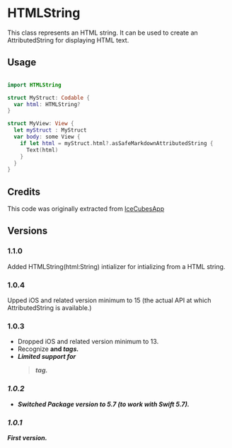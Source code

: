 # HTMLString

This class represents an HTML string. It can be used to create an AttributedString for displaying HTML text.

## Usage

```swift

import HTMLString

struct MyStruct: Codable {
  var html: HTMLString?
}

struct MyView: View {
  let myStruct : MyStruct
  var body: some View {
    if let html = myStruct.html?.asSafeMarkdownAttributedString {
      Text(html)
    }
  }
}
```

## Credits

This code was originally extracted from
[IceCubesApp](https://github.com/Dimillian/IceCubesApp/blob/main/Packages/Models/Sources/Models/Alias/HTMLString.swift)
 
## Versions

### 1.1.0

Added HTMLString(html:String) intializer for intializing from a HTML string.

### 1.0.4

Upped iOS and related version minimum to 15 (the actual API at which AttributedString is available.)

### 1.0.3

- Dropped iOS and related version minimum to 13.
- Recognize <b> and <i> tags.
- Limited support for <blockquote> tag.

### 1.0.2

- Switched Package version to 5.7 (to work with Swift 5.7).

### 1.0.1

First version.

